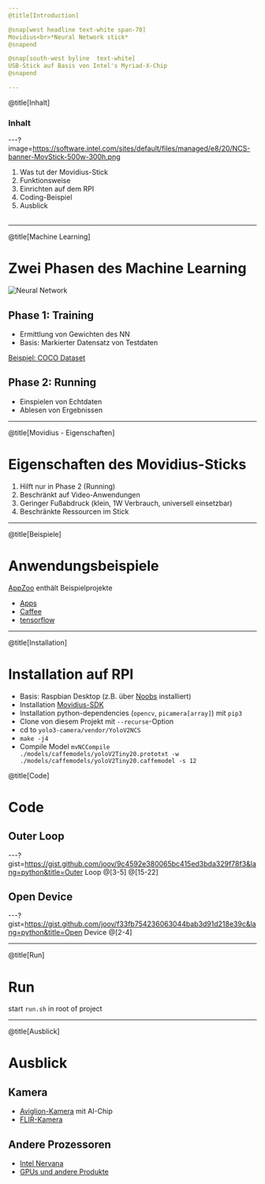 ```yaml
---
@title[Introduction]

@snap[west headline text-white span-70]
Movidius<br>*Neural Network stick*
@snapend

@snap[south-west byline  text-white]
USB-Stick auf Basis von Intel's Myriad-X-Chip
@snapend

---
```

@title[Inhalt]

### Inhalt

---?image=https://software.intel.com/sites/default/files/managed/e8/20/NCS-banner-MovStick-500w-300h.png

1. Was tut der Movidius-Stick
1. Funktionsweise
1. Einrichten auf dem RPI
1. Coding-Beispiel
1. Ausblick
<br><br>

---
@title[Machine Learning]

# Zwei Phasen des Machine Learning

![Neural Network](http://uc-r.github.io/public/images/analytics/deep_learning/deep_nn.png)

## Phase 1: Training

- Ermittlung von Gewichten des NN
- Basis: Markierter Datensatz von Testdaten

[Beispiel: COCO Dataset](http://cocodataset.org/#explore)

## Phase 2: Running

- Einspielen von Echtdaten
- Ablesen von Ergebnissen

---
@title[Movidius - Eigenschaften]

# Eigenschaften des Movidius-Sticks

1. Hilft nur in Phase 2 (Running)
1. Beschränkt auf Video-Anwendungen
1. Geringer Fußabdruck (klein, 1W Verbrauch, universell einsetzbar)
1. Beschränkte Ressourcen im Stick

---
@title[Beispiele]

# Anwendungsbeispiele

[AppZoo](https://github.com/movidius/ncappzoo) enthält Beispielprojekte

- [Apps](https://github.com/movidius/ncappzoo/blob/master/apps/README.md)
- [Caffee](https://github.com/movidius/ncappzoo/blob/master/caffe/README.md)
- [tensorflow](https://github.com/movidius/ncappzoo/blob/master/tensorflow/README.md)

---
@title[Installation]

# Installation auf RPI

- Basis: Raspbian Desktop (z.B. über [Noobs](https://www.raspberrypi.org/downloads/noobs/) installiert)
- Installation [Movidius-SDK](https://software.intel.com/en-us/neural-compute-stick/get-started)
- Installation python-dependencies (`opencv`, `picamera[array]`) mit `pip3`
- Clone von diesem Projekt mit `--recurse`-Option
- cd to `yolo3-camera/vendor/YoloV2NCS`
- `make -j4`
- Compile Model `mvNCCompile ./models/caffemodels/yoloV2Tiny20.prototxt -w ./models/caffemodels/yoloV2Tiny20.caffemodel -s 12`

@title[Code]

# Code

## Outer Loop

---?gist=https://gist.github.com/joov/9c4592e380065bc415ed3bda329f78f3&lang=python&title=Outer Loop
@[3-5]
@[15-22]

## Open Device

---?gist=https://gist.github.com/joov/f33fb754236063044bab3d91d218e39c&lang=python&title=Open Device
@[2-4]

---
@title[Run]

# Run

start `run.sh` in root of project

---
@title[Ausblick]

# Ausblick

## Kamera

- [Aviglion-Kamera](http://news.avigilon.com/News-Releases/News-Release-Details/2018/Avigilon-to-Provide-First-Look-of-AI-Powered-H5-Camera-Line-at-GSX-2018/default.aspx) mit AI-Chip
- [FLIR-Kamera](https://www.invision-news.de/fachartikel/inferenz-an-der-edge/)
## Andere Prozessoren

- [Intel Nervana](https://ai.intel.com/intel-nervana-neural-network-processor-architecture-update/)
- [GPUs und andere Produkte](https://en.wikipedia.org/wiki/AI_accelerator#Stand_alone_products)